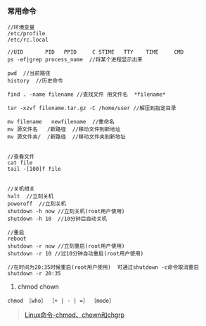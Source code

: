 

### 常用命令
```$java
//环境变量
/etc/profile
/etc/rc.local

//UID       PID   PPID     C STIME   TTY    TIME     CMD
ps -ef|grep process_name  //将某个进程显示出来

pwd  //当前路径
history  //历史命令

find . -name filename //查找文件 用文件名  *filename*

tar -xzvf filename.tar.gz -C /home/user //解压到指定目录

mv filename   newfilename  //重命名
mv 源文件名   /新路径  //移动文件到新地址
mv 源文件夹/  /新路径  //移动文件夹到新地址


//查看文件
cat file
tail -[100]f file


//关机相关
halt  //立刻关机
poweroff  //立刻关机
shutdown -h now //立刻关机(root用户使用)
shutdown -h 10  //10分钟后自动关机

//重启
reboot 
shutdown -r now //立刻重启(root用户使用) 
shutdown -r 10 //过10分钟自动重启(root用户使用)

//在时间为20:35时候重启(root用户使用)  可通过shutdown -c命令取消重启
shutdown -r 20:35 

```

1.  chmod chown


```
chmod ［who］ ［+ | - | =］ ［mode］
```
> [Linux命令-chmod、chown和chgrp](http://www.cnblogs.com/xiohao/p/5877237.html)


 




